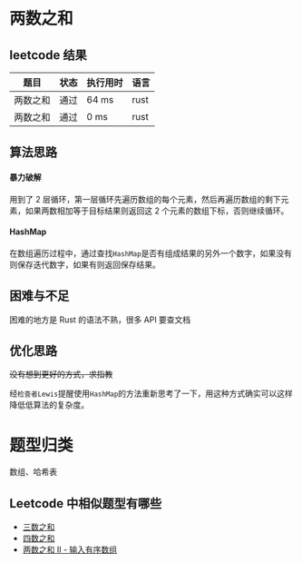 # 两数之和

## leetcode 结果

| 题目 | 状态 | 执行用时 | 语言 |
| --- | --- | --- | --- |
| 两数之和 | 通过	| 64 ms	| rust |
| 两数之和 | 通过	| 0 ms	| rust |

## 算法思路

#### 暴力破解

用到了 2 层循环，第一层循环先遍历数组的每个元素，然后再遍历数组的剩下元素，如果两数相加等于目标结果则返回这 2 个元素的数组下标，否则继续循环。

#### HashMap

在数组遍历过程中，通过查找`HashMap`是否有组成结果的另外一个数字，如果没有则保存迭代数字，如果有则返回保存结果。

## 困难与不足

困难的地方是 Rust 的语法不熟，很多 API 要查文档

## 优化思路

~~没有想到更好的方式，求指教~~

经`检查者Lewis`提醒使用`HashMap`的方法重新思考了一下，用这种方式确实可以这样降低低算法的复杂度。


# 题型归类

数组、哈希表

## Leetcode 中相似题型有哪些

* [三数之和](https://leetcode-cn.com/problems/3sum/)
* [四数之和](https://leetcode-cn.com/problems/4sum/)
* [两数之和 II - 输入有序数组](https://leetcode-cn.com/problems/two-sum-ii-input-array-is-sorted/)
